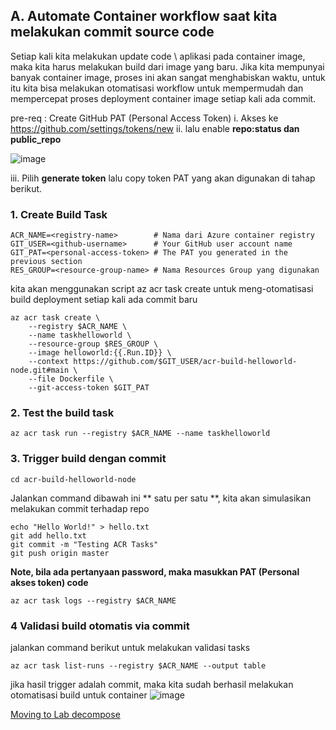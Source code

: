 ## A. Automate Container workflow saat kita melakukan commit source code
Setiap kali kita melakukan update code \ aplikasi pada container image, maka kita harus melakukan build dari image yang baru. 
Jika kita mempunyai banyak container image, proses ini akan sangat menghabiskan waktu, untuk itu kita bisa melakukan otomatisasi workflow untuk mempermudah 
dan mempercepat proses deployment container image setiap kali ada commit. 

pre-req : 
Create GitHub PAT (Personal Access Token) 
i. Akses ke https://github.com/settings/tokens/new
ii. lalu enable **repo:status dan **public_repo****

![image](https://user-images.githubusercontent.com/23251706/146963293-2f947eca-1cdd-4f3b-8419-99db46285dc1.png)

iii. Pilih **generate token** lalu copy token PAT yang akan digunakan di tahap berikut. 


### 1. Create Build Task

```console
ACR_NAME=<registry-name>        # Nama dari Azure container registry
GIT_USER=<github-username>      # Your GitHub user account name
GIT_PAT=<personal-access-token> # The PAT you generated in the previous section
RES_GROUP=<resource-group-name> # Nama Resources Group yang digunakan 
```

kita akan menggunakan script az acr task create untuk meng-otomatisasi build deployment setiap kali ada commit baru
```console
az acr task create \
    --registry $ACR_NAME \
    --name taskhelloworld \
    --resource-group $RES_GROUP \
    --image helloworld:{{.Run.ID}} \
    --context https://github.com/$GIT_USER/acr-build-helloworld-node.git#main \
    --file Dockerfile \
    --git-access-token $GIT_PAT
```

 ### 2. Test the build task
```console
az acr task run --registry $ACR_NAME --name taskhelloworld
```

### 3. Trigger build dengan commit
```console
cd acr-build-helloworld-node
```

Jalankan command dibawah ini ** satu per satu **, kita akan simulasikan melakukan commit terhadap repo
```console
echo "Hello World!" > hello.txt
git add hello.txt
git commit -m "Testing ACR Tasks"
git push origin master
```

**Note, bila ada pertanyaan password, maka masukkan PAT (Personal akses token) code**

```console
az acr task logs --registry $ACR_NAME
```

### 4 Validasi build otomatis via commit

jalankan command berikut untuk melakukan validasi tasks
```console
az acr task list-runs --registry $ACR_NAME --output table
```
jika hasil trigger adalah commit, maka kita sudah berhasil melakukan otomatisasi build untuk container
![image](https://user-images.githubusercontent.com/23251706/146964242-304d2688-5ce2-4907-b0e4-558c152cc307.png)


[Moving to Lab decompose](https://github.com/maadityo/Decompose-step/blob/main/0.%20Readme.md)
